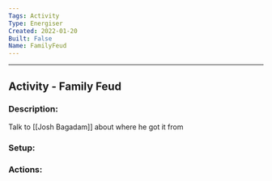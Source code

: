 ```yaml
---
Tags: Activity
Type: Energiser
Created: 2022-01-20
Built: False
Name: FamilyFeud
---
```


--------------------------------------------------------------------------------
## Activity - Family Feud
### Description: 
Talk to [[Josh Bagadam]] about where he got it from

### Setup: 

### Actions: 